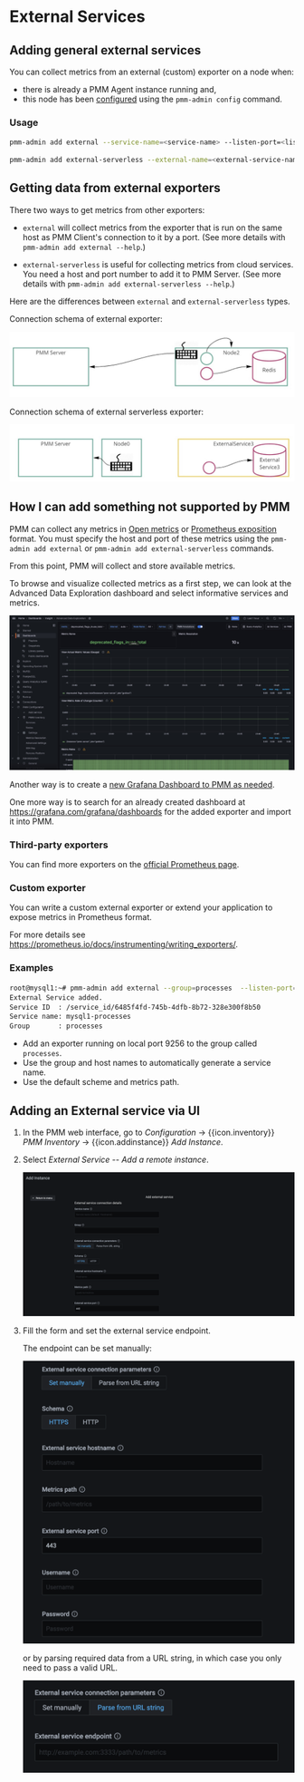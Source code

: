 # External Services

## Adding general external services

You can collect metrics from an external (custom) exporter on a node when:

- there is already a PMM Agent instance running and,
- this node has been [configured](index.md) using the `pmm-admin config` command.

### Usage

```sh
pmm-admin add external --service-name=<service-name> --listen-port=<listen-port> --metrics-path=<metrics-path> --scheme=<scheme>
```

```sh
pmm-admin add external-serverless --external-name=<external-service-name> --host=<hostname> --listen-port=<listen-port> --metrics-path=<metrics-path> --scheme=<scheme>
```

## Getting data from external exporters

There two ways to get metrics from other exporters:

- `external` will collect metrics from the exporter that is run on the same host as PMM Client's connection to it by a port. (See more details with `pmm-admin add external --help`.)

- `external-serverless` is useful for collecting metrics from cloud services. You need a host and port number to add it to PMM Server. (See more details with `pmm-admin add external-serverless --help`.)

Here are the differences between `external` and `external-serverless` types.

Connection schema of external exporter:

![!](../../_images/PMM_External_Exporter_Schema.jpg)

Connection schema of external serverless exporter:

![!](../../_images/PMM_External_Serverless_Exporter_Schema.jpg)

## How I can add something not supported by PMM

PMM can collect any metrics in [Open metrics](https://openmetrics.io) or [Prometheus exposition](https://prometheus.io/docs/instrumenting/exposition_formats/) format. You must specify the host and port of these metrics using the `pmm-admin add external` or `pmm-admin add external-serverless` commands.

From this point, PMM will collect and store available metrics.

To browse and visualize collected metrics as a first step, we can look at the Advanced Data Exploration dashboard and select informative services and metrics.

![!](../../_images/PMM_Advanced_Data_Exploration.jpg)

Another way is to create a [new Grafana Dashboard to PMM as needed](https://grafana.com/docs/grafana/latest/best-practices/best-practices-for-creating-dashboards/).

One more way is to search for an already created dashboard at <https://grafana.com/grafana/dashboards> for the added exporter and import it into PMM.

### Third-party exporters

You can find more exporters on the [official Prometheus page](https://prometheus.io/docs/instrumenting/exporters/).

### Custom exporter

You can write a custom external exporter or extend your application to expose metrics in Prometheus format.

For more details see <https://prometheus.io/docs/instrumenting/writing_exporters/>.

### Examples

```sh
root@mysql1:~# pmm-admin add external --group=processes  --listen-port=9256
External Service added.
Service ID  : /service_id/6485f4fd-745b-4dfb-8b72-328e300f8b50
Service name: mysql1-processes
Group       : processes
```

- Add an exporter running on local port 9256 to the group called `processes`.
- Use the group and host names to automatically generate a service name.
- Use the default scheme and metrics path.

## Adding an External service via UI

1. In the PMM web interface, go to <i class="uil uil-cog"></i> *Configuration* → {{icon.inventory}} *PMM Inventory* → {{icon.addinstance}} *Add Instance*.

2. Select *External Service -- Add a remote instance*.

    ![!](../../_images/PMM_External_Serverless.png)

3. Fill the form and set the external service endpoint.

    The endpoint can be set manually:

    ![!](../../_images/PMM_External_Serverless_switcher_manually.png)

    or by parsing required data from a URL string, in which case you only need to pass a valid URL.

    ![!](../../_images/PMM_External_Serverless_switcher.png)
